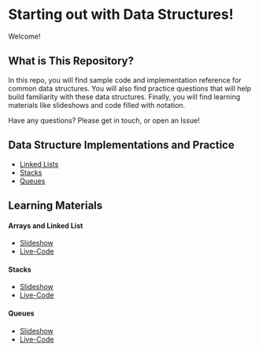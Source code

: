 # Starting out with Data Structures!

Welcome!

## What is This Repository?

In this repo, you will find sample code and implementation reference for common data structures. You will also find practice questions that will help build familiarity with these data structures. Finally, you will find learning materials like slideshows and code filled with notation. 

Have any questions? Please get in touch, or open an Issue!

## Data Structure Implementations and Practice

- [Linked Lists](./linked-lists/README.md)
- [Stacks](./stacks/README.md)
- [Queues](./queues/README.md)

## Learning Materials

#### Arrays and Linked List

- [Slideshow](https://docs.google.com/presentation/d/1wgQ9O8ys5c9Uyn90wkKMKuWeOyIXCpywBJ8GIHlGTrE/edit?usp=sharing)
- [Live-Code](./linked-lists/live-code.md)

#### Stacks

- [Slideshow](https://docs.google.com/presentation/d/1P03Auya0vuSCbH8BimoCUzRaPi7daJsS9NkQ_ql2U8k/edit?usp=sharing)
- [Live-Code](./stacks/live-code.md)

#### Queues

- [Slideshow](https://docs.google.com/presentation/d/17guT8A_HGJmia1afoZ1Hvn9s6fVl1Pn1Z_CXKeYY8sY/edit?usp=sharing)
- [Live-Code](./queues/live-code.md)
